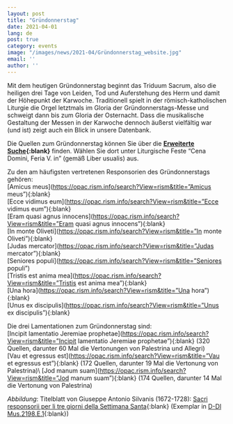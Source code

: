 ```yaml
---
layout: post
title: "Gründonnerstag"
date: 2021-04-01
lang: de
post: true
category: events
image: "/images/news/2021-04/Gründonnerstag_website.jpg"
email: ''
author: ''
---
```


Mit dem heutigen Gründonnerstag beginnt das Triduum Sacrum, also die heiligen drei Tage von Leiden, Tod und Auferstehung des Herrn und damit der Höhepunkt der Karwoche. Traditionell spielt in der römisch-katholischen Liturgie die Orgel letztmals im Gloria der Gründonnerstags-Messe und schweigt dann bis zum Gloria der Osternacht. Dass die musikalische Gestaltung der Messen in der Karwoche dennoch äußerst vielfältig war (und ist) zeigt auch ein Blick in unsere Datenbank.

Die Quellen zum Gründonnerstag können Sie über die **[Erweiterte Suche](https://opac.rism.info/metaopac/start.do?View=rism&SearchType=2&Language=de){:blank}** finden. Wählen Sie dort unter Liturgische Feste “Cena Domini, Feria V. in” (gemäß Liber usualis) aus.

Zu den am häufigsten vertretenen Responsorien des Gründonnerstags gehören:\
[Amicus meus](https://opac.rism.info/search?View=rism&title=”Amicus meus”){:blank}\
[Ecce vidimus eum](https://opac.rism.info/search?View=rism&title=”Ecce vidimus eum”){:blank}\
[Eram quasi agnus innocens](https://opac.rism.info/search?View=rism&title=”Eram quasi agnus innocens”){:blank}\
[In monte Oliveti](https://opac.rism.info/search?View=rism&title=”In monte Oliveti”){:blank}\
[Judas mercator](https://opac.rism.info/search?View=rism&title=”Judas mercator”){:blank}\
[Seniores populi](https://opac.rism.info/search?View=rism&title=”Seniores populi”)\
[Tristis est anima mea](https://opac.rism.info/search?View=rism&title=”Tristis est anima mea”){:blank}\
[Una hora](https://opac.rism.info/search?View=rism&title=”Una hora”){:blank}\
[Unus ex discipulis](https://opac.rism.info/search?View=rism&title=”Unus ex discipulis”){:blank}

Die drei Lamentationen zum Gründonnerstag sind:\
[Incipit lamentatio Jeremiae prophetae](https://opac.rism.info/search?View=rism&title=”Incipit lamentatio Jeremiae prophetae”){:blank} (320 Quellen, darunter 60 Mal die Vertonungen von Palestrina und Allegri)\
[Vau et egressus est](https://opac.rism.info/search?View=rism&title=”Vau et egressus est”){:blank} (172 Quellen, darunter 19 Mal die Vertonung von Palestrina)\ 
[Jod manum suam](https://opac.rism.info/search?View=rism&title=”Jod manum suam”){:blank} (174 Quellen, darunter 14 Mal die Vertonung von Palestrina) 

_Abbildung_: Titelblatt von Giuseppe Antonio Silvanis (1672-1728): [Sacri responsorii per li tre giorni della Settimana Santa](https://opac.rism.info/search?id=990059801&View=rism){:blank} (Exemplar in [D-Dl Mus.2198.E.1](https://digital.slub-dresden.de/werkansicht/dlf/162074/1/){:blank})
